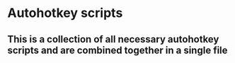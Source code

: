 # Autohotkey scripts

## This is a collection of all necessary autohotkey scripts and are combined together in a single file
